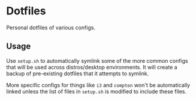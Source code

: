 # Dotfiles

Personal dotfiles of various configs.

## Usage

Use `setup.sh` to automatically symlink some of the more common configs that will
be used across distros/desktop environments. It will create a backup of pre-existing
dotfiles that it attempts to symlink.

More specific configs for things like `i3` and `compton` won't be automatically
linked unless the list of files in `setup.sh` is modified to include these files.
